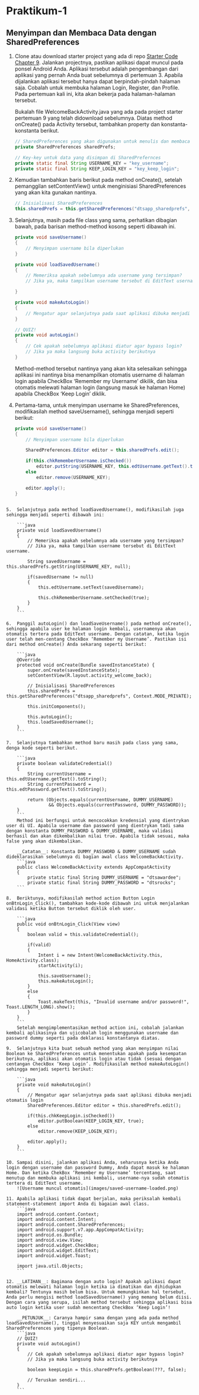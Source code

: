 # Praktikum-1 

## Menyimpan dan Membaca Data dengan SharedPreferences

1.	Clone atau download starter project yang ada di repo [Starter Code Chapter 9](https://github.com/polinema-mobile/dtschapter09-starter). Jalankan projectnya, pastikan aplikasi dapat muncul pada ponsel Android Anda. Aplikasi tersebut adalah pengembangan dari aplikasi yang pernah Anda buat sebelumnya di pertemuan 3. Apabila dijalankan aplikasi tersebut hanya dapat berpindah-pindah halaman saja. Cobalah untuk membuka halaman Login, Register, dan Profile. Pada pertemuan kali ini, kita akan bekerja pada halaman-halaman tersebut.
	
	Bukalah file WelcomeBackActivity.java yang ada pada project starter pertemuan 9 yang telah didownload sebelumnya. Diatas method onCreate() pada Activity tersebut, tambahkan property dan konstanta-konstanta berikut.

	```java
	// SharedPreferences yang akan digunakan untuk menulis dan membaca data
	private SharedPreferences sharedPrefs;

	// Key-key untuk data yang disimpan di SharedPrefernces
	private static final String USERNAME_KEY = "key_username";
	private static final String KEEP_LOGIN_KEY = "key_keep_login";
	```

2.	Kemudian tambahkan baris berikut pada method onCreate(), setelah pemanggilan setContentView() untuk menginisiasi SharedPreferences yang akan kita gunakan nantinya.

	```java
	// Inisialisasi SharedPreferences
	this.sharedPrefs = this.getSharedPreferences("dtsapp_sharedprefs", Context.MODE_PRIVATE);
	```

3.	Selanjutnya, masih pada file class yang sama, perhatikan dibagian bawah, pada barisan method-method kosong seperti dibawah ini.

	```java
	private void saveUsername()
	{
	    // Menyimpan username bila diperlukan
	}

	private void loadSavedUsername()
	{
	    // Memeriksa apakah sebelumnya ada username yang tersimpan?
	    // Jika ya, maka tampilkan username tersebut di EditText username.

	}

	private void makeAutoLogin()
	{
	    // Mengatur agar selanjutnya pada saat aplikasi dibuka menjadi otomatis login
	}

	// QUIZ!
	private void autoLogin()
	{
	    // Cek apakah sebelumnya aplikasi diatur agar bypass login?
	    // Jika ya maka langsung buka activity berikutnya
	}
	```
	Method-method tersebut nantinya yang akan kita selesaikan sehingga aplikasi ini nantinya bisa menampilkan otomatis username di halaman login apabila CheckBox ‘Remember my Username’ dikilik, dan bisa otomatis melewati halaman login (langsung masuk ke halaman Home) apabila CheckBox  ‘Keep Login’ diklik.

4.	Pertama-tama, untuk menyimpan username ke SharedPreferences, modifikasilah method saveUsername(), sehingga menjadi seperti berikut:

	```java
	private void saveUsername()
	{
	    // Menyimpan username bila diperlukan

	    SharedPreferences.Editor editor = this.sharedPrefs.edit();

	    if(this.chkRememberUsername.isChecked())
	        editor.putString(USERNAME_KEY, this.edtUsername.getText().toString());
	    else
	        editor.remove(USERNAME_KEY);

	    editor.apply();
	}
```

5.	Selanjutnya pada method loadSavedUsername(), modifikasilah juga sehingga menjadi seperti dibawah ini:

	```java
	private void loadSavedUsername()
	{
	    // Memeriksa apakah sebelumnya ada username yang tersimpan?
	    // Jika ya, maka tampilkan username tersebut di EditText username.

	    String savedUsername = this.sharedPrefs.getString(USERNAME_KEY, null);

	    if(savedUsername != null)
	    {
	        this.edtUsername.setText(savedUsername);

	        this.chkRememberUsername.setChecked(true);
	    }
	}
	```

6.	Panggil autoLogin() dan loadSaveUsername() pada method onCreate(), sehingga apabila user ke halaman login kembali, usernamenya akan otomatis tertera pada EditText username. Dengan catatan, ketika login user telah men-centang CheckBox ‘Remember my Username’. Pastikan isi dari method onCreate() Anda sekarang seperti berikut:

	```java
	@Override
	protected void onCreate(Bundle savedInstanceState) {
	    super.onCreate(savedInstanceState);
	    setContentView(R.layout.activity_welcome_back);

	    // Inisialisasi SharedPreferences
	    this.sharedPrefs = this.getSharedPreferences("dtsapp_sharedprefs", Context.MODE_PRIVATE);

	    this.initComponents();

	    this.autoLogin();
	    this.loadSavedUsername();
	}
	```

7.	Selanjutnya tambahkan method baru masih pada class yang sama, denga kode seperti berikut.

	```java
	private boolean validateCredential()
	{
	    String currentUsername = this.edtUsername.getText().toString();
	    String currentPassword = this.edtPassword.getText().toString();

	    return (Objects.equals(currentUsername, DUMMY_USERNAME)
	            && Objects.equals(currentPassword, DUMMY_PASSWORD));
	}
	```
	Method ini berfungsi untuk mencocokkan kredensial yang dientrykan user di UI. Apabila username dan password yang dientrykan tadi sama dengan konstanta DUMMY_PASSWORD & DUMMY_USERNAME, maka validasi berhasil dan akan dikembalikan nilai true. Apabila tidak sesuai, maka false yang akan dikembalikan.
	
	__Catatan__: Konstanta DUMMY_PASSWORD & DUMMY_USERNAME sudah dideklarasikan sebelumnya di bagian awal class WelcomeBackActivity.
	```java
	public class WelcomeBackActivity extends AppCompatActivity 
	{
	    private static final String DUMMY_USERNAME = "dtsawardee";
	    private static final String DUMMY_PASSWORD = "dtsrocks";
	```

8.	Beriktunya, modifikasilah method action Button Login onBtnLogin_Click(), tambahkan kode-kode dibawah ini untuk menjalankan validasi ketika Button tersebut diklik oleh user.

	```java
	public void onBtnLogin_Click(View view)
	{
	    boolean valid = this.validateCredential();

	    if(valid)
	    {
	        Intent i = new Intent(WelcomeBackActivity.this, HomeActivity.class);
	        startActivity(i);

	        this.saveUsername();
	        this.makeAutoLogin();
	    }
	    else
	    {
	        Toast.makeText(this, "Invalid username and/or password!", Toast.LENGTH_LONG).show();
	    }
	}
	```
	Setelah mengimplementasikan method action ini, cobalah jalankan kembali aplikasinya dan ujicobalah login menggunakan username dan password dummy seperti pada deklarasi konstantanya diatas.

9.	Selanjutnya kita buat sebuah method yang akan menyimpan nilai Boolean ke SharedPreferences untuk menentukan apakah pada kesempatan berikutnya, aplikasi akan otomatis login atau tidak (sesuai dengan centangan CheckBox ‘Keep Login’. Modifikasilah method makeAutoLogin() sehingga menjadi seperti berikut:

	```java
	private void makeAutoLogin()
	{
	    // Mengatur agar selanjutnya pada saat aplikasi dibuka menjadi otomatis login
	    SharedPreferences.Editor editor = this.sharedPrefs.edit();

	    if(this.chkKeepLogin.isChecked())
	        editor.putBoolean(KEEP_LOGIN_KEY, true);
	    else
	        editor.remove(KEEP_LOGIN_KEY);

	    editor.apply();
	}
	```

10.	Sampai disini, jalankan aplikasi Anda, seharusnya ketika Anda login dengan username dan password Dummy, Anda dapat masuk ke halaman Home. Dan ketika ChekBox ‘Remember my Username’ tercentang, saat menutup dan membuka aplikasi ini kembali, username-nya sudah otomatis tertera di EditText username.
	![Username muncul otomatis](images/saved-username-loaded.png)

11.	Apabila aplikasi tidak dapat berjalan, maka periksalah kembali statement-statement import Anda di bagaian awal class.
	```java
	import android.content.Context;
	import android.content.Intent;
	import android.content.SharedPreferences;
	import android.support.v7.app.AppCompatActivity;
	import android.os.Bundle;
	import android.view.View;
	import android.widget.CheckBox;
	import android.widget.EditText;
	import android.widget.Toast;

	import java.util.Objects;
	```

12.	__LATIHAN__: Bagimana dengan auto login? Apakah aplikasi dapat otomatis melewati halaman login ketika ia dimatikan dan dihidupkan kembali? Tentunya masih belum bisa. Untuk memungkinkan hal tersebut, Anda perlu mengisi method loadSavedUsername() yang memang belum diisi. Dengan cara yang serupa, isilah method tersebut sehingga aplikasi bisa auto login ketika user sudah mencentang CheckBox ‘Keep Login’!
	
	__PETUNJUK__: Caranya hampir sama dengan yang ada pada method loadSavedUsername(), tinggal menyesuaikan saja KEY untuk mengambil SharedPreferences yang tipenya Boolean.
	```java
	// QUIZ!
	private void autoLogin()
	{
	    // Cek apakah sebelumnya aplikasi diatur agar bypass login?
	    // Jika ya maka langsung buka activity berikutnya

	    boolean keepLogin = this.sharedPrefs.getBoolean(???, false);

	    // Teruskan sendiri...
	}
	```


